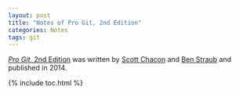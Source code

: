 ```yaml
---
layout: post
title: "Notes of Pro Git, 2nd Edition"
categories: Notes
tags: git
---
```


[*Pro Git*, 2nd Edition](https://git-scm.com/book/en/v2) was written by [Scott Chacon](https://twitter.com/chacon) and [Ben Straub](https://twitter.com/benstraub) and published in 2014.

{% include toc.html %}